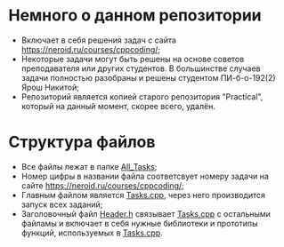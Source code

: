 # Немного о данном репозитории

* Включает в себя решения задач с сайта https://neroid.ru/courses/cppcoding/;
* Некоторые задачи могут быть решены на основе советов преподавателя или других студентов. В большинстве случаев задачи полностью разобраны и решены студентом ПИ-б-о-192(2) Ярош Никитой;
* Репозиторий является копией старого репозитория "Practical", который на данный момент, скорее всего, удалён.

# Структура файлов

* Все файлы лежат в папке [All_Tasks](адрес "https://github.com/THRUWOL/Tasks/tree/master/All_Tasks");
* Номер цифры в названии файла соответсвует номеру задачи на сайте https://neroid.ru/courses/cppcoding/;
* Главным файлом является [Tasks.cpp](адрес "https://github.com/THRUWOL/Tasks/blob/master/All_Tasks/Tasks.cpp"), через него производится запуск всех заданий;
* Заголовочный файл [Header.h](адрес "https://github.com/THRUWOL/Tasks/blob/master/All_Tasks/Header.h") связывает [Tasks.cpp](адрес "https://github.com/THRUWOL/Tasks/blob/master/All_Tasks/Tasks.cpp") с остальными файламы и включает в себя нужные библиотеки и прототипы функций, используемых в [Tasks.cpp](адрес "https://github.com/THRUWOL/Tasks/blob/master/All_Tasks/Tasks.cpp").
